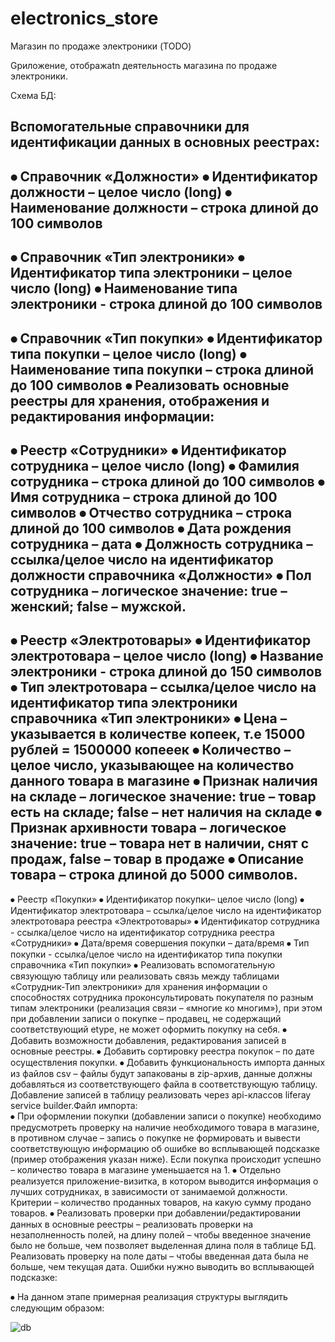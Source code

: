 # electronics_store
Магазин по продаже электроники (TODO)

Gриложение, отображаtn деятельность магазина по продаже электроники.


Схема БД:

Вспомогательные справочники для идентификации данных в основных реестрах:
--------------------------------------
⦁	Справочник «Должности»
⦁	Идентификатор должности – целое число (long)
⦁	Наименование должности – строка длиной до 100 символов
--------------------------------------
⦁	Справочник «Тип электроники»
⦁	Идентификатор типа электроники – целое число (long)
⦁	Наименование типа электроники - строка длиной до 100 символов
--------------------------------------
⦁	Справочник «Тип покупки»
⦁	Идентификатор типа покупки – целое число (long)
⦁	Наименование типа покупки – строка длиной до 100 символов
⦁	Реализовать основные реестры для хранения, отображения и редактирования информации:
--------------------------------------
⦁	Реестр «Сотрудники»
⦁	Идентификатор сотрудника – целое число (long)
⦁	Фамилия сотрудника – строка длиной до 100 символов
⦁	Имя сотрудника – строка длиной до 100 символов
⦁	Отчество сотрудника – строка длиной до 100 символов
⦁	Дата рождения сотрудника – дата
⦁	Должность сотрудника – ссылка/целое число на идентификатор должности справочника «Должности» 
⦁	Пол сотрудника – логическое значение: true – женский; false – мужской.
--------------------------------------
⦁	Реестр «Электротовары»
⦁	Идентификатор электротовара – целое число (long)
⦁	Название электроники - строка длиной до 150 символов
⦁	Тип электротовара – ссылка/целое число на идентификатор типа электроники справочника «Тип электроники»
⦁	Цена – указывается в количестве копеек, т.е 15000 рублей = 1500000 копееек
⦁	Количество – целое число, указывающее на количество данного товара в магазине
⦁	Признак наличия на складе – логическое значение: true – товар есть на складе; false – нет наличия на складе
⦁	Признак архивности товара – логическое значение: true – товара нет в наличии, снят с продаж, false – товар в продаже
⦁	Описание товара – строка длиной до 5000 символов.
--------------------------------------
⦁	Реестр «Покупки»
⦁	Идентификатор покупки– целое число (long)
⦁	Идентификатор электротовара – ссылка/целое число на идентификатор электротовара реестра «Электротовары»
⦁	Идентификатор сотрудника - ссылка/целое число на идентификатор сотрудника реестра «Сотрудники»
⦁	Дата/время совершения покупки – дата/время
⦁	Тип покупки - ссылка/целое число на идентификатор типа покупки справочника «Тип покупки»
⦁	Реализовать вспомогательную связующую таблицу или реализовать связь между таблицами «Сотрудник-Тип электроники» для хранения информации о способностях сотрудника проконсультировать покупателя по разным типам электроники (реализация связи – «многие ко многим»), при этом при добавлении записи о покупке – продавец, не содержащий соответствующий etype, не может оформить покупку на себя.
⦁	Добавить возможности добавления, редактирования записей в основные реестры. 
⦁	Добавить сортировку реестра покупок – по дате осуществления покупки.
⦁	Добавить функциональность импорта данных из файлов csv – файлы будут запакованы в zip-архив, данные должны добавляться из соответствующего файла в соответствующую таблицу. Добавление записей в таблицу реализовать через api-классов liferay service builder.Файл импорта:  
⦁	При оформлении покупки (добавлении записи о покупке) необходимо предусмотреть проверку на наличие необходимого товара в магазине, в противном случае – запись о покупке не формировать и вывести соответствующую информацию об ошибке во всплывающей подсказке (пример отображения указан ниже). Если покупка происходит успешно – количество товара в магазине уменьшается на 1.
⦁	Отдельно реализуется приложение-визитка, в котором выводится информация о лучших сотрудниках, в зависимости от занимаемой должности. Критерии – количество проданных товаров, на какую сумму продано товаров.
⦁	Реализовать проверки при добавлении/редактировании данных в основные реестры – реализовать проверки на незаполненность полей, на длину полей – чтобы введенное значение было не больше, чем позволяет выделенная длина поля в таблице БД. Реализовать проверку на поле даты – чтобы введенная дата была не больше, чем текущая дата. Ошибки нужно выводить во всплывающей подсказке:
 
	
⦁	На данном этапе примерная реализация структуры выглядить следующим образом:


![db](https://user-images.githubusercontent.com/110556919/230440770-e9138e09-2355-4c19-b3ce-60a515191cc6.jpg)

